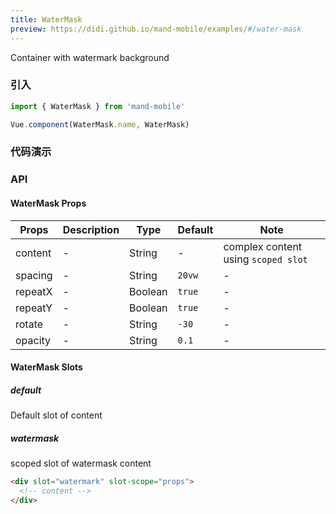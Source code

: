 ```yaml
---
title: WaterMask
preview: https://didi.github.io/mand-mobile/examples/#/water-mask
---
```


Container with watermark background

### 引入

```javascript
import { WaterMask } from 'mand-mobile'

Vue.component(WaterMask.name, WaterMask)
```

### 代码演示
<!-- DEMO -->

### API

#### WaterMask Props
|Props | Description | Type | Default | Note |
|----|-----|------|------ |------|
|content|-|String|-|complex content using `scoped slot`|
|spacing|-|String|`20vw`|-|
|repeatX|-|Boolean|`true`|-|
|repeatY|-|Boolean|`true`|-|
|rotate|-|String|`-30`|-|
|opacity|-|String|`0.1`|-|

#### WaterMask Slots

##### default
Default slot of content

##### watermask
scoped slot of watermask content

```html
<div slot="watermark" slot-scope="props">
  <!-- content -->
</div>
```
